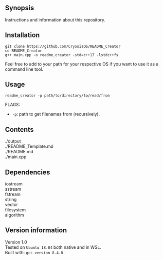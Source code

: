 ## Synopsis

Instructions and information about this repository.  

## Installation
```
git clone https://github.com/CryosisOS/README_Creator
cd README_Creator
g++ main.cpp -o readme_creator -std=c++17 -lstdc++fs
```
Feel free to add to your path for your respective OS if you want to use it as a command line tool.  

## Usage

```
readme_creator -p path/to/directory/to/read/from
```

FLAGS:
- ``-p``: path to get filenames from (recursively).


## Contents

./output  
./README_Template.md  
./README.md  
./main.cpp  

## Dependencies

iostream  
sstream  
fstream  
string  
vector  
filesystem  
algorithm  

## Version information

Version 1.0  
Tested on ``Ubuntu 18.04`` both native and in WSL.  
Built with: ``gcc version 8.4.0``  
